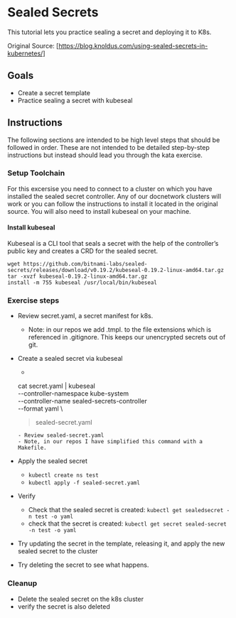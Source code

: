 # Sealed Secrets

This tutorial lets you practice sealing a secret and deploying it to K8s.

Original Source: [https://blog.knoldus.com/using-sealed-secrets-in-kubernetes/]

## Goals

- Create a secret template
- Practice sealing a secret with kubeseal

## Instructions

The following sections are intended to be high level steps that should
be followed in order.  These are not intended to be detailed step-by-step instructions but instead should lead you through the kata exercise.

### Setup Toolchain

For this excersise you need to connect to a cluster on which you have installed the sealed secret controller.  Any of our docnetwork clusters will work or you can follow the instructions to install it located in the original source.  You will also need to install kubeseal on your machine.

#### Install kubeseal

Kubeseal is a CLI tool that seals a secret with the help of the controller’s public key and creates a CRD for the sealed secret.

```
wget https://github.com/bitnami-labs/sealed-secrets/releases/download/v0.19.2/kubeseal-0.19.2-linux-amd64.tar.gz
tar -xvzf kubeseal-0.19.2-linux-amd64.tar.gz
install -m 755 kubeseal /usr/local/bin/kubeseal
```

### Exercise steps

- Review secret.yaml, a secret manifest for k8s.
    - Note: in our repos we add .tmpl. to the file extensions which is referenced in .gitignore.  This keeps our unencrypted secrets out of git.
- Create a sealed secret via kubeseal
    - ```
    cat secret.yaml | kubeseal \
    --controller-namespace kube-system \
    --controller-name sealed-secrets-controller \
    --format yaml \
    > sealed-secret.yaml
    ```
    - Review sealed-secret.yaml
    - Note, in our repos I have simplified this command with a Makefile.
- Apply the sealed secret
    - ```kubectl create ns test```
    - ```kubectl apply -f sealed-secret.yaml```
- Verify 
    - Check that the sealed secret is created: ```kubectl get sealedsecret -n test -o yaml```
    - check that the secret is created: ```kubectl get secret sealed-secret -n test -o yaml```

- Try updating the secret in the template, releasing it, and apply the new sealed secret to the cluster
- Try deleting the secret to see what happens.

### Cleanup

- Delete the sealed secret on the k8s cluster
- verify the secret is also deleted
